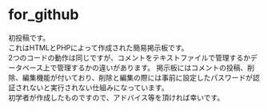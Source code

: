 # for_github
初投稿です。  
これはHTMLとPHPによって作成された簡易掲示板です。  
2つのコードの動作は同じですが、コメントをテキストファイルで管理するかデータベース上で管理するかの違いがあります。
掲示板にはコメントの投稿、削除、編集機能が付いており、削除と編集の際には事前に設定したパスワードが認証されないと実行されない仕組みになっています。  
初学者が作成したものですので、アドバイス等を頂ければ幸いです。

